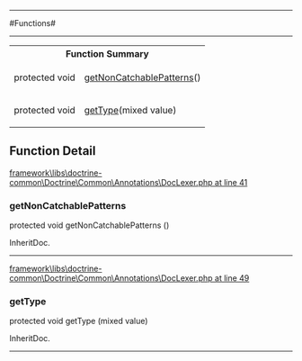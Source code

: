 - - -

#Functions#

- - -

<table id="summary_function" class="title">
<tr><th colspan="2" class="title">Function Summary</th></tr>
<tr>
<td><span class='k'>protected </span> <span class='nx'>void</span></td>
<td class="description"><p class="name"><a href="#getnoncatchablepatterns">getNonCatchablePatterns</a>()</p><p class="description"></p></td>
</tr>
<tr>
<td><span class='k'>protected </span> <span class='nx'>void</span></td>
<td class="description"><p class="name"><a href="#gettype">getType</a>(mixed value)</p><p class="description"></p></td>
</tr>
</table>

<h2 id="detail_function">Function Detail</h2>

<a href="https://github.com/JeyDotC/Hirudo/blob/master/framework/libs/doctrine-common/Doctrine/Common/Annotations/DocLexer.php#L41" target='_blank'>framework\libs\doctrine-common\Doctrine\Common\Annotations\DocLexer.php at line 41</a>

<h3 id="getNonCatchablePatterns()">getNonCatchablePatterns</h3>
<span class='k'>protected </span> <span class='nx'>void</span> getNonCatchablePatterns ()

<div class="details">
<p></p>
<dl>
<dt>InheritDoc.</dt>
</dl>
</div>

- - -


<a href="https://github.com/JeyDotC/Hirudo/blob/master/framework/libs/doctrine-common/Doctrine/Common/Annotations/DocLexer.php#L49" target='_blank'>framework\libs\doctrine-common\Doctrine\Common\Annotations\DocLexer.php at line 49</a>

<h3 id="getType()">getType</h3>
<span class='k'>protected </span> <span class='nx'>void</span> getType (mixed value)

<div class="details">
<p></p>
<dl>
<dt>InheritDoc.</dt>
</dl>
</div>

- - -

